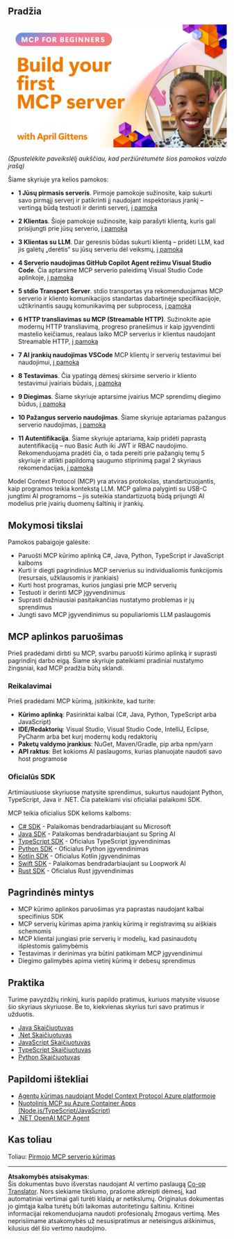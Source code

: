 <!--
CO_OP_TRANSLATOR_METADATA:
{
  "original_hash": "f400d87053221363769113c24f117248",
  "translation_date": "2025-10-07T00:28:41+00:00",
  "source_file": "03-GettingStarted/README.md",
  "language_code": "lt"
}
-->
## Pradžia  

[![Sukurkite savo pirmąjį MCP serverį](../../../translated_images/04.0ea920069efd979a0b2dad51e72c1df7ead9c57b3305796068a6cee1f0dd6674.lt.png)](https://youtu.be/sNDZO9N4m9Y)

_(Spustelėkite paveikslėlį aukščiau, kad peržiūrėtumėte šios pamokos vaizdo įrašą)_

Šiame skyriuje yra kelios pamokos:

- **1 Jūsų pirmasis serveris**. Pirmoje pamokoje sužinosite, kaip sukurti savo pirmąjį serverį ir patikrinti jį naudojant inspektoriaus įrankį – vertingą būdą testuoti ir derinti serverį, [į pamoką](01-first-server/README.md)

- **2 Klientas**. Šioje pamokoje sužinosite, kaip parašyti klientą, kuris gali prisijungti prie jūsų serverio, [į pamoką](02-client/README.md)

- **3 Klientas su LLM**. Dar geresnis būdas sukurti klientą – pridėti LLM, kad jis galėtų „derėtis“ su jūsų serveriu dėl veiksmų, [į pamoką](03-llm-client/README.md)

- **4 Serverio naudojimas GitHub Copilot Agent režimu Visual Studio Code**. Čia aptarsime MCP serverio paleidimą Visual Studio Code aplinkoje, [į pamoką](04-vscode/README.md)

- **5 stdio Transport Server**. stdio transportas yra rekomenduojamas MCP serverio ir kliento komunikacijos standartas dabartinėje specifikacijoje, užtikrinantis saugų komunikavimą per subprocess, [į pamoką](05-stdio-server/README.md)

- **6 HTTP transliavimas su MCP (Streamable HTTP)**. Sužinokite apie modernų HTTP transliavimą, progreso pranešimus ir kaip įgyvendinti mastelio keičiamus, realaus laiko MCP serverius ir klientus naudojant Streamable HTTP, [į pamoką](06-http-streaming/README.md)

- **7 AI įrankių naudojimas VSCode** MCP klientų ir serverių testavimui bei naudojimui, [į pamoką](07-aitk/README.md)

- **8 Testavimas**. Čia ypatingą dėmesį skirsime serverio ir kliento testavimui įvairiais būdais, [į pamoką](08-testing/README.md)

- **9 Diegimas**. Šiame skyriuje aptarsime įvairius MCP sprendimų diegimo būdus, [į pamoką](09-deployment/README.md)

- **10 Pažangus serverio naudojimas**. Šiame skyriuje aptariamas pažangus serverio naudojimas, [į pamoką](./10-advanced/README.md)

- **11 Autentifikacija**. Šiame skyriuje aptariama, kaip pridėti paprastą autentifikaciją – nuo Basic Auth iki JWT ir RBAC naudojimo. Rekomenduojama pradėti čia, o tada pereiti prie pažangių temų 5 skyriuje ir atlikti papildomą saugumo stiprinimą pagal 2 skyriaus rekomendacijas, [į pamoką](./11-simple-auth/README.md)

Model Context Protocol (MCP) yra atviras protokolas, standartizuojantis, kaip programos teikia kontekstą LLM. MCP galima palyginti su USB-C jungtimi AI programoms – jis suteikia standartizuotą būdą prijungti AI modelius prie įvairių duomenų šaltinių ir įrankių.

## Mokymosi tikslai

Pamokos pabaigoje galėsite:

- Paruošti MCP kūrimo aplinką C#, Java, Python, TypeScript ir JavaScript kalboms
- Kurti ir diegti pagrindinius MCP serverius su individualiomis funkcijomis (resursais, užklausomis ir įrankiais)
- Kurti host programas, kurios jungiasi prie MCP serverių
- Testuoti ir derinti MCP įgyvendinimus
- Suprasti dažniausiai pasitaikančias nustatymo problemas ir jų sprendimus
- Jungti savo MCP įgyvendinimus su populiariomis LLM paslaugomis

## MCP aplinkos paruošimas

Prieš pradėdami dirbti su MCP, svarbu paruošti kūrimo aplinką ir suprasti pagrindinį darbo eigą. Šiame skyriuje pateikiami pradiniai nustatymo žingsniai, kad MCP pradžia būtų sklandi.

### Reikalavimai

Prieš pradėdami MCP kūrimą, įsitikinkite, kad turite:

- **Kūrimo aplinką**: Pasirinktai kalbai (C#, Java, Python, TypeScript arba JavaScript)
- **IDE/Redaktorių**: Visual Studio, Visual Studio Code, IntelliJ, Eclipse, PyCharm arba bet kurį modernų kodų redaktorių
- **Paketų valdymo įrankius**: NuGet, Maven/Gradle, pip arba npm/yarn
- **API raktus**: Bet kokioms AI paslaugoms, kurias planuojate naudoti savo host programose

### Oficialūs SDK

Artimiausiuose skyriuose matysite sprendimus, sukurtus naudojant Python, TypeScript, Java ir .NET. Čia pateikiami visi oficialiai palaikomi SDK.

MCP teikia oficialius SDK kelioms kalboms:
- [C# SDK](https://github.com/modelcontextprotocol/csharp-sdk) - Palaikomas bendradarbiaujant su Microsoft
- [Java SDK](https://github.com/modelcontextprotocol/java-sdk) - Palaikomas bendradarbiaujant su Spring AI
- [TypeScript SDK](https://github.com/modelcontextprotocol/typescript-sdk) - Oficialus TypeScript įgyvendinimas
- [Python SDK](https://github.com/modelcontextprotocol/python-sdk) - Oficialus Python įgyvendinimas
- [Kotlin SDK](https://github.com/modelcontextprotocol/kotlin-sdk) - Oficialus Kotlin įgyvendinimas
- [Swift SDK](https://github.com/modelcontextprotocol/swift-sdk) - Palaikomas bendradarbiaujant su Loopwork AI
- [Rust SDK](https://github.com/modelcontextprotocol/rust-sdk) - Oficialus Rust įgyvendinimas

## Pagrindinės mintys

- MCP kūrimo aplinkos paruošimas yra paprastas naudojant kalbai specifinius SDK
- MCP serverių kūrimas apima įrankių kūrimą ir registravimą su aiškiais schemomis
- MCP klientai jungiasi prie serverių ir modelių, kad pasinaudotų išplėstomis galimybėmis
- Testavimas ir derinimas yra būtini patikimam MCP įgyvendinimui
- Diegimo galimybės apima vietinį kūrimą ir debesų sprendimus

## Praktika

Turime pavyzdžių rinkinį, kuris papildo pratimus, kuriuos matysite visuose šio skyriaus skyriuose. Be to, kiekvienas skyrius turi savo pratimus ir užduotis.

- [Java Skaičiuotuvas](./samples/java/calculator/README.md)
- [.Net Skaičiuotuvas](../../../03-GettingStarted/samples/csharp)
- [JavaScript Skaičiuotuvas](./samples/javascript/README.md)
- [TypeScript Skaičiuotuvas](./samples/typescript/README.md)
- [Python Skaičiuotuvas](../../../03-GettingStarted/samples/python)

## Papildomi ištekliai

- [Agentų kūrimas naudojant Model Context Protocol Azure platformoje](https://learn.microsoft.com/azure/developer/ai/intro-agents-mcp)
- [Nuotolinis MCP su Azure Container Apps (Node.js/TypeScript/JavaScript)](https://learn.microsoft.com/samples/azure-samples/mcp-container-ts/mcp-container-ts/)
- [.NET OpenAI MCP Agent](https://learn.microsoft.com/samples/azure-samples/openai-mcp-agent-dotnet/openai-mcp-agent-dotnet/)

## Kas toliau

Toliau: [Pirmojo MCP serverio kūrimas](01-first-server/README.md)

---

**Atsakomybės atsisakymas**:  
Šis dokumentas buvo išverstas naudojant AI vertimo paslaugą [Co-op Translator](https://github.com/Azure/co-op-translator). Nors siekiame tikslumo, prašome atkreipti dėmesį, kad automatiniai vertimai gali turėti klaidų ar netikslumų. Originalus dokumentas jo gimtąja kalba turėtų būti laikomas autoritetingu šaltiniu. Kritinei informacijai rekomenduojama naudoti profesionalų žmogaus vertimą. Mes neprisiimame atsakomybės už nesusipratimus ar neteisingus aiškinimus, kilusius dėl šio vertimo naudojimo.